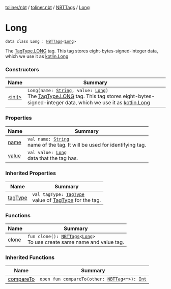 [toliner/nbt](../../../index.md) / [toliner.nbt](../../index.md) / [NBTTags](../index.md) / [Long](./index.md)

# Long

`data class Long : `[`NBTTags`](../index.md)`<`[`Long`](https://kotlinlang.org/api/latest/jvm/stdlib/kotlin/-long/index.html)`>`

The [TagType.LONG](../../-tag-type/-l-o-n-g.md) tag.
This tag stores eight-bytes-signed-integer data, which we use it as [kotlin.Long](https://kotlinlang.org/api/latest/jvm/stdlib/kotlin/-long/index.html)

### Constructors

| Name | Summary |
|---|---|
| [&lt;init&gt;](-init-.md) | `Long(name: `[`String`](https://kotlinlang.org/api/latest/jvm/stdlib/kotlin/-string/index.html)`, value: `[`Long`](https://kotlinlang.org/api/latest/jvm/stdlib/kotlin/-long/index.html)`)`<br>The [TagType.LONG](../../-tag-type/-l-o-n-g.md) tag. This tag stores eight-bytes-signed-integer data, which we use it as [kotlin.Long](https://kotlinlang.org/api/latest/jvm/stdlib/kotlin/-long/index.html) |

### Properties

| Name | Summary |
|---|---|
| [name](name.md) | `val name: `[`String`](https://kotlinlang.org/api/latest/jvm/stdlib/kotlin/-string/index.html)<br>name of the tag. It will be used for identifying tag. |
| [value](value.md) | `val value: `[`Long`](https://kotlinlang.org/api/latest/jvm/stdlib/kotlin/-long/index.html)<br>data that the tag has. |

### Inherited Properties

| Name | Summary |
|---|---|
| [tagType](../tag-type.md) | `val tagType: `[`TagType`](../../-tag-type/index.md)<br>value of [TagType](../../-tag-type/index.md) for the tag. |

### Functions

| Name | Summary |
|---|---|
| [clone](clone.md) | `fun clone(): `[`NBTTags`](../index.md)`<`[`Long`](https://kotlinlang.org/api/latest/jvm/stdlib/kotlin/-long/index.html)`>`<br>To use create same name and value tag. |

### Inherited Functions

| Name | Summary |
|---|---|
| [compareTo](../compare-to.md) | `open fun compareTo(other: `[`NBTTag`](../../-n-b-t-tag/index.md)`<*>): `[`Int`](https://kotlinlang.org/api/latest/jvm/stdlib/kotlin/-int/index.html) |
